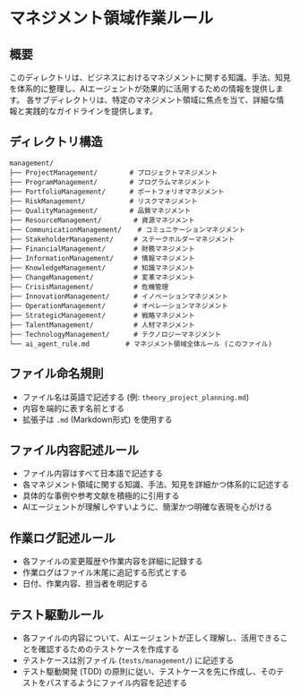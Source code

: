 # マネジメント領域作業ルール

## 概要
このディレクトリは、ビジネスにおけるマネジメントに関する知識、手法、知見を体系的に整理し、AIエージェントが効果的に活用するための情報を提供します。
各サブディレクトリは、特定のマネジメント領域に焦点を当て、詳細な情報と実践的なガイドラインを提供します。

## ディレクトリ構造
```
management/
├── ProjectManagement/        # プロジェクトマネジメント
├── ProgramManagement/        # プログラムマネジメント
├── PortfolioManagement/      # ポートフォリオマネジメント
├── RiskManagement/           # リスクマネジメント
├── QualityManagement/        # 品質マネジメント
├── ResourceManagement/        # 資源マネジメント
├── CommunicationManagement/    # コミュニケーションマネジメント
├── StakeholderManagement/     # ステークホルダーマネジメント
├── FinancialManagement/       # 財務マネジメント
├── InformationManagement/     # 情報マネジメント
├── KnowledgeManagement/       # 知識マネジメント
├── ChangeManagement/          # 変革マネジメント
├── CrisisManagement/          # 危機管理
├── InnovationManagement/      # イノベーションマネジメント
├── OperationManagement/       # オペレーションマネジメント
├── StrategicManagement/       # 戦略マネジメント
├── TalentManagement/          # 人材マネジメント
├── TechnologyManagement/      # テクノロジーマネジメント
└── ai_agent_rule.md         # マネジメント領域全体ルール (このファイル)
```

## ファイル命名規則
- ファイル名は英語で記述する (例: `theory_project_planning.md`)
- 内容を端的に表す名前とする
- 拡張子は `.md` (Markdown形式) を使用する

## ファイル内容記述ルール
- ファイル内容はすべて日本語で記述する
- 各マネジメント領域に関する知識、手法、知見を詳細かつ体系的に記述する
- 具体的な事例や参考文献を積極的に引用する
- AIエージェントが理解しやすいように、簡潔かつ明確な表現を心がける

## 作業ログ記述ルール
- 各ファイルの変更履歴や作業内容を詳細に記録する
- 作業ログはファイル末尾に追記する形式とする
- 日付、作業内容、担当者を明記する

## テスト駆動ルール
- 各ファイルの内容について、AIエージェントが正しく理解し、活用できることを確認するためのテストケースを作成する
- テストケースは別ファイル (`tests/management/`) に記述する
- テスト駆動開発 (TDD) の原則に従い、テストケースを先に作成し、そのテストをパスするようにファイル内容を記述する